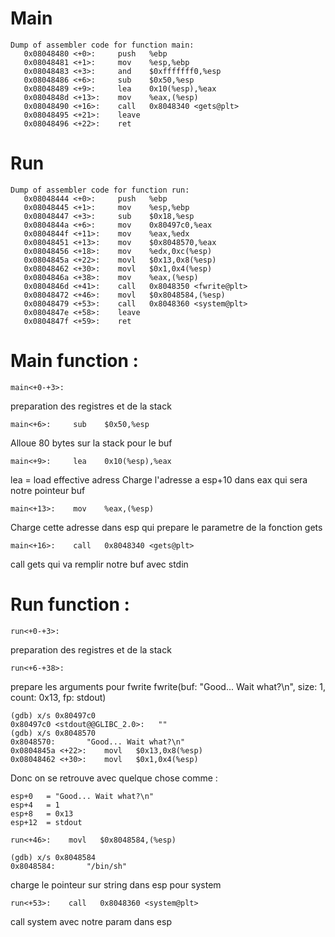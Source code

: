 # Main
```
Dump of assembler code for function main:
   0x08048480 <+0>:     push   %ebp
   0x08048481 <+1>:     mov    %esp,%ebp
   0x08048483 <+3>:     and    $0xfffffff0,%esp
   0x08048486 <+6>:     sub    $0x50,%esp
   0x08048489 <+9>:     lea    0x10(%esp),%eax
   0x0804848d <+13>:    mov    %eax,(%esp)
   0x08048490 <+16>:    call   0x8048340 <gets@plt>
   0x08048495 <+21>:    leave  
   0x08048496 <+22>:    ret   
```

# Run
```
Dump of assembler code for function run:
   0x08048444 <+0>:     push   %ebp
   0x08048445 <+1>:     mov    %esp,%ebp
   0x08048447 <+3>:     sub    $0x18,%esp
   0x0804844a <+6>:     mov    0x80497c0,%eax
   0x0804844f <+11>:    mov    %eax,%edx
   0x08048451 <+13>:    mov    $0x8048570,%eax
   0x08048456 <+18>:    mov    %edx,0xc(%esp)
   0x0804845a <+22>:    movl   $0x13,0x8(%esp)
   0x08048462 <+30>:    movl   $0x1,0x4(%esp)
   0x0804846a <+38>:    mov    %eax,(%esp)
   0x0804846d <+41>:    call   0x8048350 <fwrite@plt>
   0x08048472 <+46>:    movl   $0x8048584,(%esp)
   0x08048479 <+53>:    call   0x8048360 <system@plt>
   0x0804847e <+58>:    leave  
   0x0804847f <+59>:    ret
```

# Main function :

`main<+0-+3>:`

preparation des registres et de la stack

`main<+6>:     sub    $0x50,%esp`

Alloue 80 bytes sur la stack pour le buf

`main<+9>:     lea    0x10(%esp),%eax`

lea = load effective adress
Charge l'adresse a esp+10 dans eax qui sera notre pointeur buf

`main<+13>:    mov    %eax,(%esp)`

Charge cette adresse dans esp qui prepare le parametre de la fonction gets

`main<+16>:    call   0x8048340 <gets@plt>`

call gets qui va remplir notre buf avec stdin

# Run function :

`run<+0-+3>:`

preparation des registres et de la stack

`run<+6-+38>:`

prepare les arguments pour fwrite
fwrite(buf: "Good... Wait what?\n", size: 1, count: 0x13, fp: stdout)

```
(gdb) x/s 0x80497c0
0x80497c0 <stdout@@GLIBC_2.0>:   ""
(gdb) x/s 0x8048570
0x8048570:       "Good... Wait what?\n"
0x0804845a <+22>:    movl   $0x13,0x8(%esp)
0x08048462 <+30>:    movl   $0x1,0x4(%esp)
```

Donc on se retrouve avec quelque chose comme :
```
esp+0   = "Good... Wait what?\n"
esp+4   = 1
esp+8   = 0x13
esp+12  = stdout
```

`run<+46>:    movl   $0x8048584,(%esp)`

```
(gdb) x/s 0x8048584
0x8048584:       "/bin/sh"
```
charge le pointeur sur string dans esp pour system

`run<+53>:    call   0x8048360 <system@plt>`

call system avec notre param dans esp
